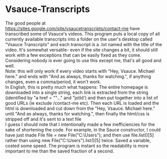 # Vsauce-Transcripts    
The good people at https://sites.google.com/site/vsaucetranscripts/contact-me have transcribed some of Vsauce's videos. This program puts a local copy of all currently available transcripts into a folder on the user's desktop called "Vsauce Transcripts" and each transcript is a .txt named with the title of the video. It's somewhat versatile- even if the site changes a bit, it should still work with a few exceptions that can be easily fixed as they come. Considering nobody is ever going to use this except me, that's all good and well.      
Note: this will only work if every video starts with "Hey, Vsauce. Michael here." and ends with "And as always, thanks for watching.", if anything changes, even a comma/period, it won't work.      
In English, this is pretty much what happens: The entire homepage is downloaded into a single string, each link is extracted from the string (identified by "a href = ""..." and "jotId') and then put together into a list of good URLs (ie exclude /contact-me etc). Then each URL is loaded and the html is downloaded and cut down from the "Hey, Vsauce. Michael here." until "And as always, thanks for watching.", then finally the html/css is stripped off and it's sent to a text file     
I guess I should note that I intentionally made a few inefficiencies for the sake of shortening the code. For example, in the Sauce constructor, I could have just made File file = new File("C:\\Users"); and then use file.list()[5] rather than using new File("C:\\Users").list()[5] twice. Saved a variable, costed some speed. The program is instant so the readability is more important to me than the saved fraction of a second.
